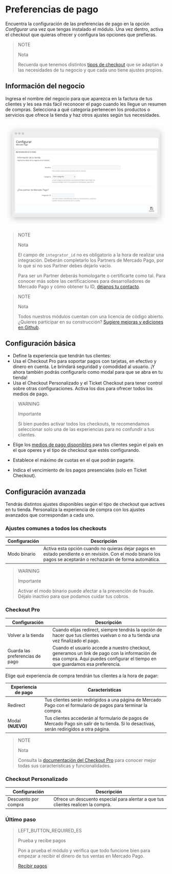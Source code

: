 # Preferencias de pago


Encuentra la configuración de las preferencias de pago en la opción *Configurar* una vez que tengas instalado el módulo. Una vez dentro, activa el checkout que quieras ofrecer y configura las opciones que prefieras.

> NOTE
>
> Nota
>
> Recuerda que tenemos distintos [tipos de checkout](https://www.mercadopago.com.ar/developers/es/guides/plugins/prestashop/introduction/#bookmark_tipos_de_checkout) que se adaptan a las necesidades de tu negocio y que cada uno tiene ajustes propios.

## Información del negocio

Ingresa el nombre del negocio para que aparezca en la factura de tus clientes y les sea más fácil reconocer el pago cuando les llegue un resumen de compras. Selecciona a qué categoría pertenecen los productos o servicios que ofrece la tienda y haz otros ajustes según tus necesidades.

![Información básica](/images/prestashop/preferences_es.jpg)

> NOTE
>
> Nota
>
> El campo de `integrator_id` no es obligatorio a la hora de realizar una integración. Deberán completarlo los Partners de Mercado Pago, por lo que si no sos Partner debes dejarlo vacío.
>
> Para ser un Partner deberás homologarte o certificarte como tal. Para conocer más sobre las certificaciones para desarrolladores de Mercado Pago y cómo obtener tu ID, [déjanos tu contacto](https://docs.google.com/forms/d/e/1FAIpQLSdbA1Y8_9RD2xTCRDHLxeVYrrSIy5s2ME8Ku6_gEcSu60KUHQ/viewform). 

<span></span>

> NOTE
>
> Nota
>
> Todos nuestros módulos cuentan con una licencia de código abierto. ¿Quieres participar en su construcción? [Sugiere mejoras y ediciones en Github](https://github.com/mercadopago/cart-prestashop-7).

## Configuración básica

* Define la experiencia que tendrán tus clientes:
 * Usa el Checkout Pro para soportar pagos con tarjetas, en efectivo y dinero en cuenta. Le brindará seguridad y comodidad al usuario. ¡Y ahora también podrás configurarlo como modal para que se abra en tu tienda!
 * Usa el Checkout Personalizado y el Ticket Checkout para tener control sobre otras configuraciones. Activa los dos para ofrecer todos los medios de pago.

> WARNING
>
> Importante
>
> Si bien puedes activar todos los checkouts, te recomendamos seleccionar solo una de las experiencias para no confundir a tus clientes.

* Elige los [medios de pago disponibles](https://www.mercadopago.com.ar/developers/es/guides/resources/localization/payment-methods/) para tus clientes según el país en el que operes y el tipo de checkout que estés configurando. 

* Establece el máximo de cuotas en el que podrán pagarte.

* Indica el vencimiento de los pagos presenciales (solo en Ticket Checkout).

## Configuración avanzada

Tendrás distintos ajustes disponibles según el tipo de checkout que actives en tu tienda. Personaliza la experiencia de compra con los ajustes avanzados que correspondan a cada uno.

### Ajustes comunes a todos los checkouts

| Configuración | Descripción |
| --- | --- |
| Modo binario | Activa esta opción cuando no quieras dejar pagos en estado pendiente o en revisión. Con el modo binario los pagos se aceptarán o rechazarán de forma automática. |

> WARNING
>
> Importante
>
> Activar el modo binario puede afectar a la prevención de fraude. Déjalo inactivo para que podamos cuidar tus cobros.

### Checkout Pro

| Configuración | Descripción |
| --- | --- |
| Volver a la tienda | Cuando elijas redirect, siempre tendrás la opción de hacer que tus clientes vuelvan o no a tu tienda una vez finalizado el pago. |
| Guarda las preferencias de pago | Cuando el usuario accede a nuestro checkout, generamos un link de pago con la información de esa compra. Aquí puedes configurar el tiempo en que guardamos esa preferencia. |

Elige qué experiencia de compra tendrán tus clientes a la hora de pagar: 

| Experiencia de pago | Características |
| --- | --- |
| Redirect | Tus clientes serán redirigidos a una página de Mercado Pago con el formulario de pagos para terminar la compra.|
| Modal **(NUEVO)** | Tus clientes accederán al formulario de pagos de Mercado Pago sin salir de tu tienda. Si lo desactivas, serán redirigidos a otra página. |

> NOTE
>
> Nota
>
> Consulta la [documentación del Checkout Pro](https://www.mercadopago.com.ar/developers/es/guides/online-payments/checkout-pro/introduction/) para conocer mejor todas sus características y funcionalidades.

### Checkout Personalizado

| Configuración | Descripción |
| --- | --- |
| Descuento por compra | Ofrece un descuento especial para alentar a que tus clientes realicen la compra. |

### Último paso

> LEFT_BUTTON_REQUIRED_ES
>
> Prueba y recibe pagos
>
> Pon a prueba el módulo y verifica que todo funcione bien para empezar a recibir el dinero de tus ventas en Mercado Pago.
>
>
> [Recibir pagos](https://www.mercadopago.com.ar/developers/es/guides/plugins/prestashop/receive-payments/)
